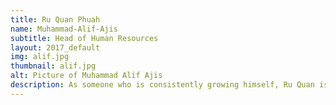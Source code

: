```yaml
---
title: Ru Quan Phuah
name: Muhammad-Alif-Ajis
subtitle: Head of Human Resources
layout: 2017_default
img: alif.jpg
thumbnail: alif.jpg
alt: Picture of Muhammad Alif Ajis
description: As someone who is consistently growing himself, Ru Quan is looking forward to work in a dynamic environment that offers various challenges and new exposure. His strengths lie on his communication and leadership skills that are essential for his position as the Head of Human Resources.
---
```

